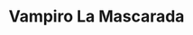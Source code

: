 ---
collection: rolLudoteca
title: 'Vampiro La Mascarada'
image: vampiro_basico.jpeg
editorial: 'La Factoría de Ideas'
editorial_ref: 'LF1051'
isbn:
type: 'Básico'
web:
format: 'Libro tapa dura'
system: 'Vampiro'
created_at: '2021-01-13T12:58:04+00:00'
---